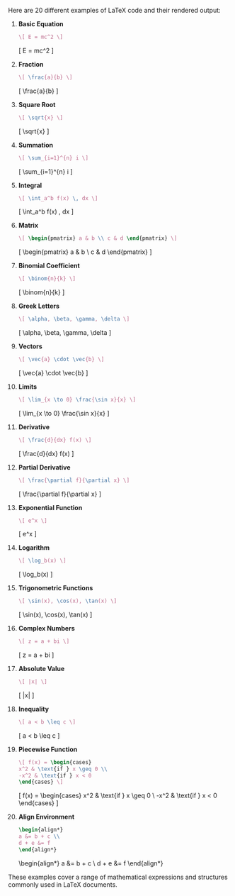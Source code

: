 Here are 20 different examples of LaTeX code and their rendered output:

1. **Basic Equation**
   ```latex
   \[ E = mc^2 \]
   ```
   \[ E = mc^2 \]

2. **Fraction**
   ```latex
   \[ \frac{a}{b} \]
   ```
   \[ \frac{a}{b} \]

3. **Square Root**
   ```latex
   \[ \sqrt{x} \]
   ```
   \[ \sqrt{x} \]

4. **Summation**
   ```latex
   \[ \sum_{i=1}^{n} i \]
   ```
   \[ \sum_{i=1}^{n} i \]

5. **Integral**
   ```latex
   \[ \int_a^b f(x) \, dx \]
   ```
   \[ \int_a^b f(x) \, dx \]

6. **Matrix**
   ```latex
   \[ \begin{pmatrix} a & b \\ c & d \end{pmatrix} \]
   ```
   \[ \begin{pmatrix} a & b \\ c & d \end{pmatrix} \]

7. **Binomial Coefficient**
   ```latex
   \[ \binom{n}{k} \]
   ```
   \[ \binom{n}{k} \]

8. **Greek Letters**
   ```latex
   \[ \alpha, \beta, \gamma, \delta \]
   ```
   \[ \alpha, \beta, \gamma, \delta \]

9. **Vectors**
   ```latex
   \[ \vec{a} \cdot \vec{b} \]
   ```
   \[ \vec{a} \cdot \vec{b} \]

10. **Limits**
    ```latex
    \[ \lim_{x \to 0} \frac{\sin x}{x} \]
    ```
    \[ \lim_{x \to 0} \frac{\sin x}{x} \]

11. **Derivative**
    ```latex
    \[ \frac{d}{dx} f(x) \]
    ```
    \[ \frac{d}{dx} f(x) \]

12. **Partial Derivative**
    ```latex
    \[ \frac{\partial f}{\partial x} \]
    ```
    \[ \frac{\partial f}{\partial x} \]

13. **Exponential Function**
    ```latex
    \[ e^x \]
    ```
    \[ e^x \]

14. **Logarithm**
    ```latex
    \[ \log_b(x) \]
    ```
    \[ \log_b(x) \]

15. **Trigonometric Functions**
    ```latex
    \[ \sin(x), \cos(x), \tan(x) \]
    ```
    \[ \sin(x), \cos(x), \tan(x) \]

16. **Complex Numbers**
    ```latex
    \[ z = a + bi \]
    ```
    \[ z = a + bi \]

17. **Absolute Value**
    ```latex
    \[ |x| \]
    ```
    \[ |x| \]

18. **Inequality**
    ```latex
    \[ a < b \leq c \]
    ```
    \[ a < b \leq c \]

19. **Piecewise Function**
    ```latex
    \[ f(x) = \begin{cases} 
    x^2 & \text{if } x \geq 0 \\
    -x^2 & \text{if } x < 0 
    \end{cases} \]
    ```
    \[ f(x) = \begin{cases} 
    x^2 & \text{if } x \geq 0 \\
    -x^2 & \text{if } x < 0 
    \end{cases} \]

20. **Align Environment**
    ```latex
    \begin{align*}
    a &= b + c \\
    d + e &= f
    \end{align*}
    ```
    \begin{align*}
    a &= b + c \\
    d + e &= f
    \end{align*}

These examples cover a range of mathematical expressions and structures commonly used in LaTeX documents.